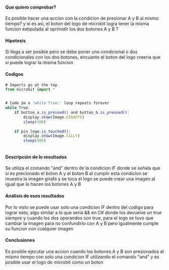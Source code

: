 
#### Que quiero comprobar?
Es posible hacer una accion con la condicion de presionar A y B al mismo tiempo? y si es asi, el boton del logo de microbit logra tener la misma funcion estipulada al oprimidir los dos botones A y B ?
#### Hipotesis
Si llega a ser posible pero se debe poner uno  condicional  o dos condicionales con los dos botones, encuanto el boton del logo creeria que si puede lograr la misma funcion
#### Codigos

``` js
# Imports go at the top
from microbit import *


# Code in a 'while True:' loop repeats forever
while True:
    if button_a.is_pressed() and button_b.is_pressed():
        display.show(Image.GIRAFFE)
        sleep(400)
    
    if pin_logo.is_touched():
        display.show(Image.SILLY)
        sleep(400)
    
```

#### Descripción de lo resultados
Se utiliza el comando "and"  dentro de la condicion IF donde se señala que si es precionado el boton A y el boton B
al cumplir esta condicion se muestra la imagen girafa y se toca el logo se puede crear una imagen al igual que lo hacen los botones A y B

#### Análisis de esos resultados
Por lo visto se puede usar solo una condicion IF dentro del codigo para lograr esto, algo similar a lo que seria && en C# donde los devuelve un true siempre y cuando los dos operandos son true, para el logo se tuvo que 
cambiar la imagen para no confundirlo con A y B pero igualmente cumple su funcion con cualquier imagen

#### Conclusiones
Es posible ejecutar una accion cuando los botones A y B son presionados al mismo tiempo con solo una condicion IF utilizando el comando "and" y es posible usar el logo de microbit como un boton

